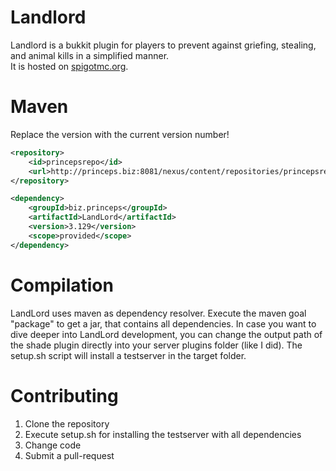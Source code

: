 Landlord
========

Landlord is a bukkit plugin for players to prevent against griefing, stealing, and animal kills in a simplified manner.  
It is hosted on [spigotmc.org](https://www.spigotmc.org/resources/beta-landlord-2.44398/).

Maven
=====
Replace the version with the current version number!
```xml
<repository>
    <id>princepsrepo</id>
    <url>http://princeps.biz:8081/nexus/content/repositories/princepsrepo/</url>
</repository>

<dependency>
    <groupId>biz.princeps</groupId>
    <artifactId>LandLord</artifactId>
    <version>3.129</version>
    <scope>provided</scope>
</dependency>
```


Compilation
================

LandLord uses maven as dependency resolver. Execute the maven goal "package" to get a jar, that contains all dependencies.
In case you want to dive deeper into LandLord development, you can change the output path of the shade plugin directly into your server plugins folder (like I did).
The setup.sh script will install a testserver in the target folder.

Contributing
============
1. Clone the repository 
2. Execute setup.sh for installing the testserver with all dependencies
3. Change code
4. Submit a pull-request